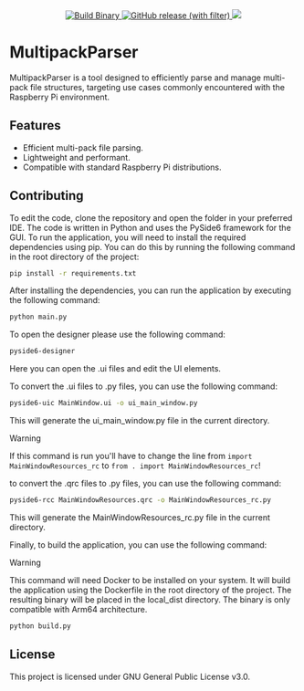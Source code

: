 <div align="center">
  <a href="https://github.com/Snupai/MultipackParser/actions/workflows/build.yml">
    <img alt="Build Binary" src="https://github.com/Snupai/MultipackParser/actions/workflows/build.yml/badge.svg?branch=dev-more-class-files" />
  </a>
  <a href="https://github.com/Snupai/MultipackParser/releases/latest">
    <img alt="GitHub release (with filter)" src="https://img.shields.io/github/v/release/Snupai/MultipackParser?label=Latest%20Stable%20Release">
  </a>
  <a href="https://github.com/Snupai/MultipackParser/blob/main/LICENSE">
    <img src="https://img.shields.io/badge/License-GPL--3.0-blue.svg">
  </a>
</div>

# MultipackParser

MultipackParser is a tool designed to efficiently parse and manage multi-pack file structures, targeting use cases commonly encountered with the Raspberry Pi environment.

## Features

- Efficient multi-pack file parsing.
- Lightweight and performant.
- Compatible with standard Raspberry Pi distributions.

## Contributing

To edit the code, clone the repository and open the folder in your preferred IDE. The code is written in Python and uses the PySide6 framework for the GUI. To run the application, you will need to install the required dependencies using pip. You can do this by running the following command in the root directory of the project:

```bash
pip install -r requirements.txt
```

After installing the dependencies, you can run the application by executing the following command:

```bash
python main.py
```

To open the designer please use the following command:

```bash
pyside6-designer
```

Here you can open the .ui files and edit the UI elements.

To convert the .ui files to .py files, you can use the following command:

```bash
pyside6-uic MainWindow.ui -o ui_main_window.py
```

This will generate the ui_main_window.py file in the current directory.

> [!WARNING]
> If this command is run you'll have to change the line from `import MainWindowResources_rc` to `from . import MainWindowResources_rc`!

to convert the .qrc files to .py files, you can use the following command:

```bash
pyside6-rcc MainWindowResources.qrc -o MainWindowResources_rc.py
```

This will generate the MainWindowResources_rc.py file in the current directory.

Finally, to build the application, you can use the following command:

> [!WARNING]
> This command will need Docker to be installed on your system.
> It will build the application using the Dockerfile in the root directory of the project.
> The resulting binary will be placed in the local_dist directory.
> The binary is only compatible with Arm64 architecture.

```bash
python build.py
```

## License

This project is licensed under GNU General Public License v3.0.
